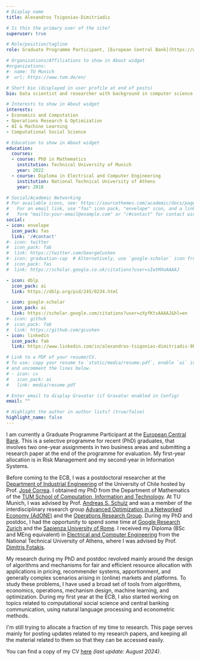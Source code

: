 ```yaml
---
# Display name
title: Alexandros Tsigonias-Dimitriadis

# Is this the primary user of the site?
superuser: true

# Role/position/tagline
role: Graduate Programme Participant, [European Central Bank](https://www.ecb.europa.eu/home/html/index.en.html)

# Organizations/Affiliations to show in About widget
#organizations:
#- name: TU Munich
#  url: https://www.tum.de/en/

# Short bio (displayed in user profile at end of posts)
bio: Data scientist and researcher with background in computer science and applied mathematics.

# Interests to show in About widget
interests:
- Economics and Computation
- Operations Research & Optimization
- AI & Machine Learning
- Computational Social Science

# Education to show in About widget
education:
  courses:
  - course: PhD in Mathematics
    institution: Technical University of Munich
    year: 2022
  - course: Diploma in Electrical and Computer Engineering
    institution: National Technical University of Athens
    year: 2018

# Social/Academic Networking
# For available icons, see: https://sourcethemes.com/academic/docs/page-builder/#icons
#   For an email link, use "fas" icon pack, "envelope" icon, and a link in the
#   form "mailto:your-email@example.com" or "/#contact" for contact widget.
social:
- icon: envelope
  icon_pack: fas
  link: '/#contact'
#- icon: twitter
#  icon_pack: fab
#  link: https://twitter.com/GeorgeCushen
#- icon: graduation-cap  # Alternatively, use `google-scholar` icon from `ai` icon pack
#  icon_pack: fas
#  link: https://scholar.google.co.uk/citations?user=sIwtMXoAAAAJ

- icon: dblp
  icon_pack: ai
  link: https://dblp.org/pid/245/0234.html

- icon: google-scholar
  icon_pack: ai
  link: https://scholar.google.com/citations?user=zXyfKtsAAAAJ&hl=en
#- icon: github
#  icon_pack: fab
#  link: https://github.com/gcushen
- icon: linkedin
  icon_pack: fab
  link: https://www.linkedin.com/in/alexandros-tsigonias-dimitriadis-9b8525134/

# Link to a PDF of your resume/CV.
# To use: copy your resume to `static/media/resume.pdf`, enable `ai` icons in `params.toml`,
# and uncomment the lines below.
# - icon: cv
#   icon_pack: ai
#   link: media/resume.pdf

# Enter email to display Gravatar (if Gravatar enabled in Config)
email: ""

# Highlight the author in author lists? (true/false)
highlight_name: false
---
```

I am currently a Graduate Programme Participant at the [European Central Bank](https://www.ecb.europa.eu/home/html/index.en.html). This is a selective programme for recent (PhD) graduates, that involves two one-year assignments in two business areas and submitting a research paper at the end of the programme for evaluation. My first-year allocation is in Risk Management and my second-year in Information Systems.

Before coming to the ECB, I was a postdoctoral researcher at the [Department of Industrial Engineering](https://www.dii.uchile.cl/english/) of the University of Chile hosted by Prof. [José Correa](https://www.dii.uchile.cl/~jcorrea/). I obtained my PhD from the Department of Mathematics of the [ TUM School of Computation, Information and Technology](https://www.cit.tum.de/en/cit/home/). At TU Munich, I was advised by Prof. [Andreas S. Schulz](https://www.ot.mgt.tum.de/en/or/group/andreas-s-schulz/) and was a member of the interdisciplinary research group [Advanced Optimization in a Networked Economy (AdONE)](https://www.gs.tum.de/en/adone/start/) and the [Operations Research Group](https://www.ot.mgt.tum.de/en/or/home/). During my PhD and postdoc, I had the opportunity to spend some time at [Google Research Zurich](https://research.google/locations/zurich/) and the [Sapienza University of Rome](https://www.uniroma1.it/en). I received my Diploma (BSc and MEng equivalent) in [Electrical and Computer Engineering](https://www.ece.ntua.gr/en) from the National Technical University of Athens, where I was advised by Prof. [Dimitris Fotakis](https://www.softlab.ntua.gr/~fotakis/).

My research during my PhD and postdoc revolved mainly around the design of algorithms and mechanisms for fair and efficient resource allocation with applications in pricing, recommender systems, apportionment, and generally complex scenarios arising in (online) markets and platforms. To study these problems, I have used a broad set of tools from algorithms, economics, operations, mechanism design, machine learning, and optimization. During my first year at the ECB, I also started working on topics related to computational social science and central banking communication, using natural language processing and econometric methods.

I'm still trying to allocate a fraction of my time to research. This page serves mainly for posting updates related to my research papers, and keeping all the material related to them so that they can be accessed easily.

You can find a copy of my CV [here](uploads/CV.pdf) *(last update: August 2024)*.

[//]: # (**I am on the job market looking for research/applied scientist or postdoc positions in industry. If you feel I could be a good fit for your company/team, please reach out!**)
